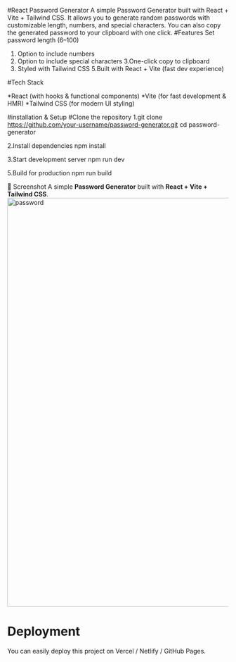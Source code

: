#React Password Generator
A simple Password Generator built with React + Vite + Tailwind CSS.
It allows you to generate random passwords with customizable length, numbers, and special characters. You can also copy the generated password to your clipboard with one click.
#Features
Set password length (6–100)

1. Option to include numbers
2. Option to include special characters
3.One-click copy to clipboard
4. Styled with Tailwind CSS
5.Built with React + Vite (fast dev experience)
 
 #Tech Stack

*React (with hooks & functional components)
*Vite (for fast development & HMR)
*Tailwind CSS (for modern UI styling)

#installation & Setup
#Clone the repository
1.git clone https://github.com/your-username/password-generator.git
cd password-generator

2.Install dependencies
npm install

3.Start development server
npm run dev

5.Build for production
npm run build

📸 Screenshot
A simple **Password Generator** built with **React + Vite + Tailwind CSS**.  
<img width="814" height="929" alt="password" src="https://github.com/user-attachments/assets/e0963372-0eee-4178-88fa-27263ff56219" />



# Deployment
You can easily deploy this project on Vercel / Netlify / GitHub Pages.








